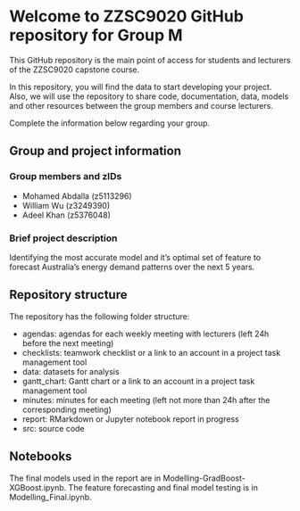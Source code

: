 # Welcome to ZZSC9020 GitHub repository for Group M

This GitHub repository is the main point of access for students and lecturers of the ZZSC9020 capstone course. 

In this repository, you will find the data to start developing your project. Also, we will use the repository to share code, documentation, data, models and other resources between the group members and course lecturers.

Complete the information below regarding your group.

## Group and project information

### Group members and zIDs
- Mohamed Abdalla (z5113296)
- William Wu (z3249390)
- Adeel Khan (z5376048) 

### Brief project description

Identifying the most accurate model and it’s optimal set of feature to forecast Australia’s energy demand patterns over the next 5 years.

## Repository structure

The repository has the following folder structure:

- agendas: agendas for each weekly meeting with lecturers (left 24h before the next meeting)
- checklists: teamwork checklist or a link to an account in a project task management tool
- data: datasets for analysis
- gantt_chart: Gantt chart or a link to an account in a project task management tool
- minutes: minutes for each meeting (left not more than 24h after the corresponding meeting)
- report: RMarkdown or Jupyter notebook report in progress
- src: source code

## Notebooks

The final models used in the report are in Modelling-GradBoost-XGBoost.ipynb.
The feature forecasting and final model testing is in Modelling_Final.ipynb.
